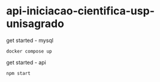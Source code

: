 # api-iniciacao-cientifica-usp-unisagrado

get started - mysql 

` docker compose up `

get started - api

 `npm start`

